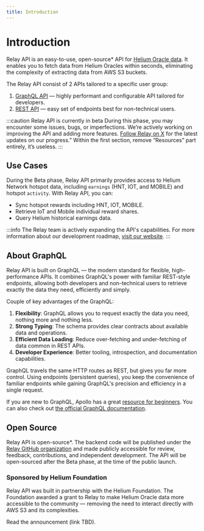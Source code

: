 ```yaml
---
title: Introduction
---
```


# Introduction

Relay API is an easy-to-use, open-source* API for [Helium Oracle data](https://docs.helium.com/oracles/). It enables you to fetch data from Helium Oracles within seconds, eliminating the complexity of extracting data from AWS S3 buckets.

The Relay API consist of 2 APIs tailored to a specific user group:

1. [GraphQL API](/graphql) — highly performant and configurable API tailored for developers.
2. [REST API](/rest) — easy set of endpoints best for non-technical users.

:::caution Relay API is currently in beta
During this phase, you may encounter some issues, bugs, or imperfections. We’re actively working on improving the API and adding more features. [Follow Relay on X](https://twitter.com/relaywireless) for the latest updates on our progress.”
Within the first section, remove “Resources” part entirely, it’s useless.
:::

## Use Cases

During the Beta phase, Relay API primarily provides access to Helium Network hotspot data, including `earnings` (HNT, IOT, and MOBILE) and hotspot `activity`. With Relay API, you can:

- Sync hotspot rewards including HNT, IOT, MOBILE.
- Retrieve IoT and Mobile individual reward shares.
- Query Helium historical earnings data.

:::info
The Relay team is actively expanding the API's capabilities. For more information about our development roadmap, [visit our website](https://relaywireless.com).
:::

## About GraphQL

Relay API is built on GraphQL — the modern standard for flexible, high-performance APIs. It combines GraphQL's power with familiar REST-style endpoints, allowing both developers and non-technical users to retrieve exactly the data they need, efficiently and simply.

Couple of key advantages of the GraphQL:

1. **Flexibility**: GraphQL allows you to request exactly the data you need, nothing more and nothing less.
2. **Strong Typing**: The schema provides clear contracts about available data and operations.
3. **Efficient Data Loading**: Reduce over-fetching and under-fetching of data common in REST APIs.
4. **Developer Experience**: Better tooling, introspection, and documentation capabilities.

GraphQL travels the same HTTP routes as REST, but gives you far more control. Using endpoints (persistent queries), you keep the convenience of familiar endpoints while gaining GraphQL's precision and efficiency in a single request.

If you are new to GraphQL, Apollo has a great [resource for beginners](https://blog.apollographql.com/the-basics-of-graphql-in-5-links-9e1dc4cac055). You can also check out [the official GraphQL documentation](https://graphql.org/).

## Open Source

Relay API is open-source*. The backend code will be published under the [Relay GitHub organization](https://github.com/relaywireless) and made publicly accessible for review, feedback, contributions, and independent development. The API will be open-sourced after the Beta phase, at the time of the public launch.

### Sponsored by Helium Foundation

Relay API was built in partnership with the Helium Foundation. The Foundation awarded a grant to Relay to make Helium Oracle data more accessible to the community — removing the need to interact directly with AWS S3 and its complexities.

Read the announcement (link TBD).
